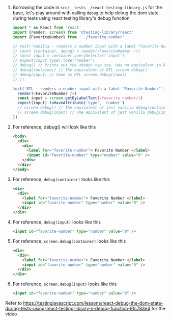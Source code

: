 1. Borrowing the code in `src/__tests__/react-testing-library.js` for the base,
   let's play around with calling `debug` to help debug the dom state during
   tests using react testing library's debug function

   ```js
   import * as React from 'react'
   import {render, screen} from '@testing-library/react'
   import {FavoriteNumber} from '../favorite-number'

   // test('Vanilla - renders a number input with a label "Favorite Number"', () => {
   // const {container, debug} = render(<FavoriteNumber />)
   // const input = container.querySelector('input')
   // expect(input.type).toBe('number')
   // debug() // Prints out the <body> tag too. Has no equivalent in RTL
   // debug(container) // The equivalent of RTL screen.debug()
   // debug(input) // Same as RTL screen.debug(input)
   // })

   test('RTL - renders a number input with a label "Favorite Number"', () => {
     render(<FavoriteNumber />)
     const input = screen.getByLabelText(/favorite number/i)
     expect(input).toHaveAttribute('type', 'number')
     // screen.debug() // The equivalent of jest vanilla debug(container)
     // screen.debug(input) // The equivalent of jest vanilla debug(input)
   })
   ```

1. For reference, debug() will look like this
   ```html
   <body>
     <div>
       <div>
         <label for="favorite-number"> Favorite Number </label>
         <input id="favorite-number" type="number" value="0" />
       </div>
     </div>
   </body>
   ```
1. For reference, `debug(container)` looks like this
   ```html
   <div>
     <div>
       <label for="favorite-number"> Favorite Number </label>
       <input id="favorite-number" type="number" value="0" />
     </div>
   </div>
   ```
1. For reference, `debug(input)` looks like this
   ```html
   <input id="favorite-number" type="number" value="0" />
   ```
1. For reference, `screen.debug(container)` looks like this
   ```html
   <div>
     <div>
       <label for="favorite-number"> Favorite Number </label>
       <input id="favorite-number" type="number" value="0" />
     </div>
   </div>
   ```
1. For reference, `screen.debug(input)` looks like this
   ```html
   <input id="favorite-number" type="number" value="0" />
   ```

Refer to
https://testingjavascript.com/lessons/react-debug-the-dom-state-during-tests-using-react-testing-library-s-debug-function-9fc783e4
for the video
